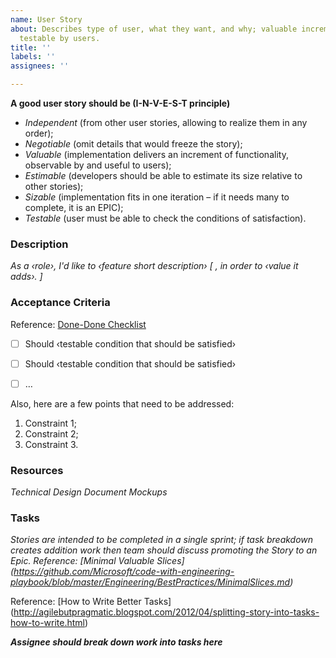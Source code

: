 ```yaml
---
name: User Story
about: Describes type of user, what they want, and why; valuable increment of functionality,
  testable by users.
title: ''
labels: ''
assignees: ''

---
```


**A good user story should be (I-N-V-E-S-T principle)**

* _Independent_ (from other user stories, allowing to realize them in any order);
* _Negotiable_ (omit details that would freeze the story);
* _Valuable_ (implementation delivers an increment of functionality, observable by and useful to users);
* _Estimable_ (developers should be able to estimate its size relative to other stories);
* _Sizable_ (implementation fits in one iteration – if it needs many to complete, it is an EPIC);
* _Testable_ (user must be able to check the conditions of satisfaction).

### Description
*As a ‹role›, I'd like to ‹feature short description› [ , in order to ‹value it adds›. ]*


### Acceptance Criteria
Reference: [Done-Done Checklist](https://github.com/Microsoft/code-with-engineering-playbook/blob/master/Engineering/BestPractices/DoneDone.md)
- [ ] Should ‹testable condition that should be satisfied›
- [ ] Should ‹testable condition that should be satisfied›
- [ ] …



Also, here are a few points that need to be addressed:

1. Constraint 1;
1. Constraint 2;
1. Constraint 3.



### Resources
*Technical Design Document*
*Mockups*


### Tasks
*Stories are intended to be completed in a single sprint; if task breakdown creates addition work then team should discuss promoting the Story to an Epic.
Reference: [Minimal Valuable Slices] (https://github.com/Microsoft/code-with-engineering-playbook/blob/master/Engineering/BestPractices/MinimalSlices.md)*

Reference: [How to Write Better Tasks] (http://agilebutpragmatic.blogspot.com/2012/04/splitting-story-into-tasks-how-to-write.html)

**_Assignee should break down work into tasks here_**